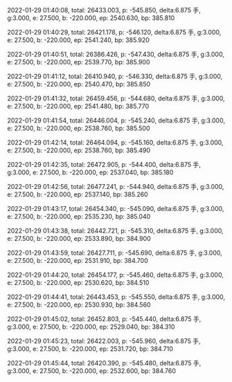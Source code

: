 2022-01-29 01:40:08, total: 26433.003, p: -545.850, delta:6.875 手, g:3.000, e: 27.500, b: -220.000, ep: 2540.630, bp: 385.810

2022-01-29 01:40:29, total: 26421.178, p: -546.120, delta:6.875 手, g:3.000, e: 27.500, b: -220.000, ep: 2541.240, bp: 385.920

2022-01-29 01:40:51, total: 26386.426, p: -547.430, delta:6.875 手, g:3.000, e: 27.500, b: -220.000, ep: 2539.770, bp: 385.900

2022-01-29 01:41:12, total: 26410.940, p: -546.330, delta:6.875 手, g:3.000, e: 27.500, b: -220.000, ep: 2540.470, bp: 385.850

2022-01-29 01:41:32, total: 26459.456, p: -544.680, delta:6.875 手, g:3.000, e: 27.500, b: -220.000, ep: 2541.480, bp: 385.770

2022-01-29 01:41:54, total: 26446.004, p: -545.240, delta:6.875 手, g:3.000, e: 27.500, b: -220.000, ep: 2538.760, bp: 385.500

2022-01-29 01:42:14, total: 26464.094, p: -545.160, delta:6.875 手, g:3.000, e: 27.500, b: -220.000, ep: 2538.760, bp: 385.490

2022-01-29 01:42:35, total: 26472.905, p: -544.400, delta:6.875 手, g:3.000, e: 27.500, b: -220.000, ep: 2537.040, bp: 385.180

2022-01-29 01:42:56, total: 26477.241, p: -544.940, delta:6.875 手, g:3.000, e: 27.500, b: -220.000, ep: 2537.140, bp: 385.260

2022-01-29 01:43:17, total: 26454.340, p: -545.090, delta:6.875 手, g:3.000, e: 27.500, b: -220.000, ep: 2535.230, bp: 385.040

2022-01-29 01:43:38, total: 26442.721, p: -545.310, delta:6.875 手, g:3.000, e: 27.500, b: -220.000, ep: 2533.890, bp: 384.900

2022-01-29 01:43:59, total: 26427.711, p: -545.690, delta:6.875 手, g:3.000, e: 27.500, b: -220.000, ep: 2531.910, bp: 384.700

2022-01-29 01:44:20, total: 26454.177, p: -545.460, delta:6.875 手, g:3.000, e: 27.500, b: -220.000, ep: 2530.620, bp: 384.510

2022-01-29 01:44:41, total: 26443.453, p: -545.550, delta:6.875 手, g:3.000, e: 27.500, b: -220.000, ep: 2530.930, bp: 384.560

2022-01-29 01:45:02, total: 26452.803, p: -545.440, delta:6.875 手, g:3.000, e: 27.500, b: -220.000, ep: 2529.040, bp: 384.310

2022-01-29 01:45:23, total: 26422.003, p: -545.960, delta:6.875 手, g:3.000, e: 27.500, b: -220.000, ep: 2531.720, bp: 384.710

2022-01-29 01:45:44, total: 26420.390, p: -545.480, delta:6.875 手, g:3.000, e: 27.500, b: -220.000, ep: 2532.600, bp: 384.760
